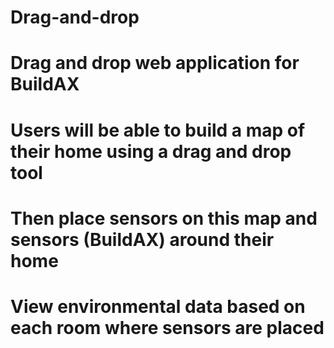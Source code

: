 # Drag-and-drop
# Drag and drop web application for BuildAX
# Users will be able to build a map of their home using a drag and drop tool
# Then place sensors on this map and sensors (BuildAX) around their home
# View environmental data based on each room where sensors are placed
